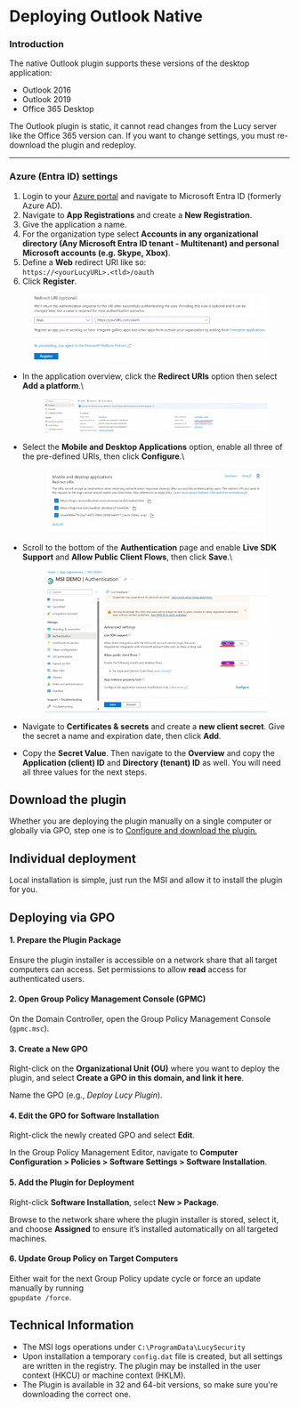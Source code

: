 # Deploying Outlook Native

### Introduction

The native Outlook plugin supports these versions of the desktop application:

* Outlook 2016
* Outlook 2019
* Office 365 Desktop

The Outlook plugin is static, it cannot read changes from the Lucy server like the Office 365 version can. If you want to change settings, you must re-download the plugin and redeploy.

***

### Azure (Entra ID) settings

1. Login to your [Azure portal](https://portal.azure.com) and navigate to Microsoft Entra ID (formerly Azure AD).
2. Navigate to **App Registrations** and create a **New Registration**.
3. Give the application a name.
4. For the organization type select **Accounts in any organizational directory (Any Microsoft Entra ID tenant - Multitenant) and personal Microsoft accounts (e.g. Skype, Xbox)**.
5. Define a **Web** redirect URI like so: \
   `https://<yourLucyURL>.<tld>/oauth`
6. Click **Register**.

<figure><img src="../../.gitbook/assets/image (810).png" alt=""><figcaption></figcaption></figure>

*   In the application overview, click the **Redirect URIs** option then select **Add a platform**.\


    <figure><img src="../../.gitbook/assets/image (807).png" alt=""><figcaption></figcaption></figure>
*   Select the **Mobile and Desktop Applications** option, enable all three of the pre-defined URIs, then click **Configure**.\


    <figure><img src="../../.gitbook/assets/image (808).png" alt=""><figcaption></figcaption></figure>
*   Scroll to the bottom of the **Authentication** page and enable **Live SDK Support** and **Allow Public Client Flows**, then click **Save**.\


    <figure><img src="../../.gitbook/assets/image (809).png" alt=""><figcaption></figcaption></figure>
* Navigate to **Certificates & secrets** and create a **new client secret**. Give the secret a name and expiration date, then click **Add**.
* Copy the **Secret Value**. Then navigate to the **Overview** and copy the **Application (client) ID** and **Directory (tenant) ID** as well. You will need all three values for the next steps.

## Download the plugin

Whether you are deploying the plugin manually on a single computer or globally via GPO, step one is to [Configure and download the plugin.](./)&#x20;

## Individual deployment

Local installation is simple, just run the MSI and allow it to install the plugin for you.

## Deploying via GPO

#### **1. Prepare the Plugin Package**

Ensure the plugin installer is accessible on a network share that all target computers can access. Set permissions to allow **read** access for authenticated users.

#### **2. Open Group Policy Management Console (GPMC)**

On the Domain Controller, open the Group Policy Management Console (`gpmc.msc`).

#### **3. Create a New GPO**

Right-click on the **Organizational Unit (OU)** where you want to deploy the plugin, and select **Create a GPO in this domain, and link it here**.

Name the GPO (e.g., _Deploy Lucy Plugin_).

#### **4. Edit the GPO for Software Installation**

Right-click the newly created GPO and select **Edit**.

In the Group Policy Management Editor, navigate to **Computer Configuration > Policies > Software Settings > Software Installation**.

#### **5. Add the Plugin for Deployment**

Right-click **Software Installation**, select **New > Package**.

Browse to the network share where the plugin installer is stored, select it, and choose **Assigned** to ensure it’s installed automatically on all targeted machines.

#### **6. Update Group Policy on Target Computers**

Either wait for the next Group Policy update cycle or force an update manually by running\
`gpupdate /force`.

## Technical Information

* The MSI logs operations under `C:\ProgramData\LucySecurity`
* Upon installation a temporary `config.dat` file is created, but all settings are written in the registry. The plugin may be installed in the user context (HKCU) or machine context (HKLM).
* The Plugin is available in 32 and 64-bit versions, so make sure you're downloading the correct one.
